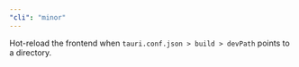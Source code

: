 ```yaml
---
"cli": "minor"
---
```


Hot-reload the frontend when `tauri.conf.json > build > devPath` points to a directory.
